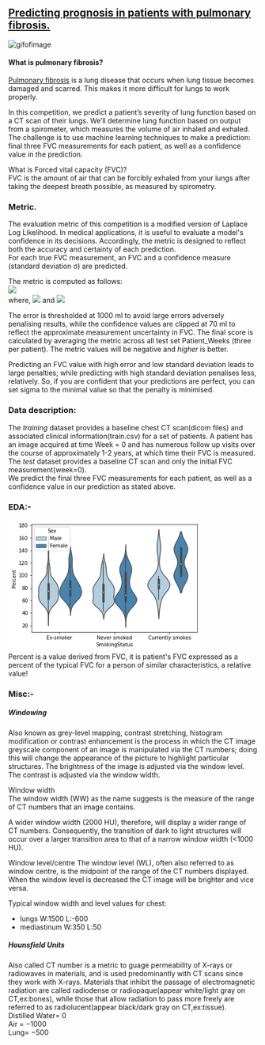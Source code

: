 ## [Predicting prognosis in patients with pulmonary fibrosis.](https://www.kaggle.com/c/osic-pulmonary-fibrosis-progression)  
![gifofimage](./imgs/sample.gif)
#### What is pulmonary fibrosis?  
[Pulmonary fibrosis](https://www.mayoclinic.org/diseases-conditions/pulmonary-fibrosis/symptoms-causes/syc-20353690) is a lung disease that occurs when lung tissue becomes damaged and scarred. This makes it more difficult for lungs to work properly.

In this competition, we predict a patient’s severity of lung function based on a CT scan of their lungs. We’ll determine lung function based on output from a spirometer, which measures the volume of air inhaled and exhaled. The challenge is to use machine learning techniques to make a prediction: final three FVC measurements for each patient, as well as a confidence value in the prediction.   


What is Forced vital capacity (FVC)?    
FVC is the amount of air that can be forcibly exhaled from your lungs after taking the deepest breath possible, as measured by spirometry.  

### Metric.  
The evaluation metric of this competition is a modified version of Laplace Log Likelihood. In medical applications, it is useful to evaluate a model's confidence in its decisions. Accordingly, the metric is designed to reflect both the accuracy and certainty of each prediction.  
For each true FVC measurement, an FVC and a confidence measure (standard deviation σ) are predicted.   

The metric is computed as follows:  
  <img src="https://render.githubusercontent.com/render/math?math=metric = -\frac{\sqrt{2} \Delta}{\sigma_{clipped}} - \ln ( \sqrt{2} \sigma_{clipped} )">  
  where,
  <img src="https://render.githubusercontent.com/render/math?math=\sigma_{clipped} = max(\sigma, 70),"> and
  <img src="https://render.githubusercontent.com/render/math?math=\Delta = min (\Big|FVC_{true} - FVC_{predicted}\Big|, 1000 )">    
  
The error is thresholded at 1000 ml to avoid large errors adversely penalising results, while the confidence values are clipped at 70 ml to reflect the approximate measurement uncertainty in FVC. The final score is calculated by averaging the metric across all test set Patient_Weeks (three per patient).
The metric values will be negative and *higher* is better.   

Predicting an FVC value with high error and low standard deviation leads to large penalties; while predicting with high standard deviation penalises less, relatively. So, if you are confident that your predictions are perfect, you can set sigma to the minimal value so that the penalty is minimised.  

 
### Data description:  
The *training* dataset provides a baseline chest CT scan(dicom files) and associated clinical information(train.csv) for a set of patients. A patient has an image acquired at time Week = 0 and has numerous follow up visits over the course of approximately 1-2 years, at which time their FVC is measured. The *test* dataset provides a baseline CT scan and only the initial FVC measurement(week=0).   
We predict the final three FVC measurements for each patient, as well as a confidence value in our prediction as stated above.  

### EDA:-  
![image.png](./imgs/percent_violinplot.png)  
Percent is a value derived from FVC, it is patient's FVC expressed as a percent of the typical FVC for a person of similar characteristics, a relative value!  

### Misc:-  
##### Windowing  
Also known as grey-level mapping, contrast stretching, histogram modification or contrast enhancement is the process in which the CT image greyscale component of an image is manipulated via the CT numbers; doing this will change the appearance of the picture to highlight particular structures. The brightness of the image is adjusted via the window level. The contrast is adjusted via the window width.

Window width  
The window width (WW) as the name suggests is the measure of the range of CT numbers that an image contains.

A wider window width (2000 HU), therefore, will display a wider range of CT numbers. Consequently, the transition of dark to light structures will occur over a larger transition area to that of a narrow window width (<1000 HU).  

Window level/centre
The window level (WL), often also referred to as window centre, is the midpoint of the range of the CT numbers displayed.
When the window level is decreased the CT image will be brighter and vice versa.  

Typical window width and level values for chest:    
- lungs W:1500 L:-600  
- mediastinum W:350 L:50   

##### Hounsfield Units  
Also called CT number is a metric to guage permeability of X-rays or radiowaves in materials, and is used predominantly with CT scans since they work with X-rays. Materials that inhibit the passage of electromagnetic radiation are called radiodense or radiopaque(appear white/light gray on CT,ex:bones), while those that allow radiation to pass more freely are referred to as radiolucent(appear black/dark gray on CT,ex:tissue).   
Distilled Water= 0  
Air = −1000  
Lung= −500   

  





